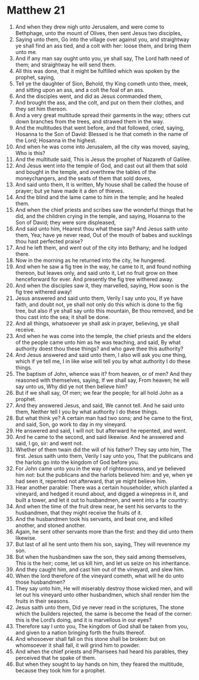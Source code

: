 ﻿# Matthew 21
1. And when they drew nigh unto Jerusalem, and were come to Bethphage, unto the mount of Olives, then sent Jesus two disciples, 
2. Saying unto them, Go into the village over against you, and straightway ye shall find an ass tied, and a colt with her: loose them, and bring them unto me. 
3. And if any man say ought unto you, ye shall say, The Lord hath need of them; and straightway he will send them. 
4. All this was done, that it might be fulfilled which was spoken by the prophet, saying, 
5. Tell ye the daughter of Sion, Behold, thy King cometh unto thee, meek, and sitting upon an ass, and a colt the foal of an ass. 
6. And the disciples went, and did as Jesus commanded them, 
7. And brought the ass, and the colt, and put on them their clothes, and they set him thereon. 
8. And a very great multitude spread their garments in the way; others cut down branches from the trees, and strawed them in the way. 
9. And the multitudes that went before, and that followed, cried, saying, Hosanna to the Son of David: Blessed is he that cometh in the name of the Lord; Hosanna in the highest. 
10. And when he was come into Jerusalem, all the city was moved, saying, Who is this? 
11. And the multitude said, This is Jesus the prophet of Nazareth of Galilee. 
12.  And Jesus went into the temple of God, and cast out all them that sold and bought in the temple, and overthrew the tables of the moneychangers, and the seats of them that sold doves, 
13. And said unto them, It is written, My house shall be called the house of prayer; but ye have made it a den of thieves. 
14. And the blind and the lame came to him in the temple; and he healed them. 
15. And when the chief priests and scribes saw the wonderful things that he did, and the children crying in the temple, and saying, Hosanna to the Son of David; they were sore displeased, 
16. And said unto him, Hearest thou what these say? And Jesus saith unto them, Yea; have ye never read, Out of the mouth of babes and sucklings thou hast perfected praise? 
17.  And he left them, and went out of the city into Bethany; and he lodged there. 
18. Now in the morning as he returned into the city, he hungered. 
19. And when he saw a fig tree in the way, he came to it, and found nothing thereon, but leaves only, and said unto it, Let no fruit grow on thee henceforward for ever. And presently the fig tree withered away. 
20. And when the disciples saw it, they marvelled, saying, How soon is the fig tree withered away! 
21. Jesus answered and said unto them, Verily I say unto you, If ye have faith, and doubt not, ye shall not only do this which is done to the fig tree, but also if ye shall say unto this mountain, Be thou removed, and be thou cast into the sea; it shall be done. 
22. And all things, whatsoever ye shall ask in prayer, believing, ye shall receive. 
23.  And when he was come into the temple, the chief priests and the elders of the people came unto him as he was teaching, and said, By what authority doest thou these things? and who gave thee this authority? 
24. And Jesus answered and said unto them, I also will ask you one thing, which if ye tell me, I in like wise will tell you by what authority I do these things. 
25. The baptism of John, whence was it? from heaven, or of men? And they reasoned with themselves, saying, If we shall say, From heaven; he will say unto us, Why did ye not then believe him? 
26. But if we shall say, Of men; we fear the people; for all hold John as a prophet. 
27. And they answered Jesus, and said, We cannot tell. And he said unto them, Neither tell I you by what authority I do these things. 
28.  But what think ye? A certain man had two sons; and he came to the first, and said, Son, go work to day in my vineyard. 
29. He answered and said, I will not: but afterward he repented, and went. 
30. And he came to the second, and said likewise. And he answered and said, I go, sir: and went not. 
31. Whether of them twain did the will of his father? They say unto him, The first. Jesus saith unto them, Verily I say unto you, That the publicans and the harlots go into the kingdom of God before you. 
32. For John came unto you in the way of righteousness, and ye believed him not: but the publicans and the harlots believed him: and ye, when ye had seen it, repented not afterward, that ye might believe him. 
33.  Hear another parable: There was a certain householder, which planted a vineyard, and hedged it round about, and digged a winepress in it, and built a tower, and let it out to husbandmen, and went into a far country: 
34. And when the time of the fruit drew near, he sent his servants to the husbandmen, that they might receive the fruits of it. 
35. And the husbandmen took his servants, and beat one, and killed another, and stoned another. 
36. Again, he sent other servants more than the first: and they did unto them likewise. 
37. But last of all he sent unto them his son, saying, They will reverence my son. 
38. But when the husbandmen saw the son, they said among themselves, This is the heir; come, let us kill him, and let us seize on his inheritance. 
39. And they caught him, and cast him out of the vineyard, and slew him. 
40. When the lord therefore of the vineyard cometh, what will he do unto those husbandmen? 
41. They say unto him, He will miserably destroy those wicked men, and will let out his vineyard unto other husbandmen, which shall render him the fruits in their seasons. 
42. Jesus saith unto them, Did ye never read in the scriptures, The stone which the builders rejected, the same is become the head of the corner: this is the Lord’s doing, and it is marvellous in our eyes? 
43. Therefore say I unto you, The kingdom of God shall be taken from you, and given to a nation bringing forth the fruits thereof. 
44. And whosoever shall fall on this stone shall be broken: but on whomsoever it shall fall, it will grind him to powder. 
45. And when the chief priests and Pharisees had heard his parables, they perceived that he spake of them. 
46. But when they sought to lay hands on him, they feared the multitude, because they took him for a prophet. 
